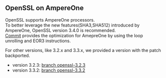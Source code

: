 ## OpenSSL on AmpereOne
OpenSSL supports AmpereOne processors.  
To better leverage the new features(SHA3,SHA512) introduced by AmpereOne, OpenSSL version 3.4.0 is recommended.  
[Commit](https://github.com/openssl/openssl/commit/e7f1afe4f7e799394684ce86bd98f2445031eb7f) provides the optimization for AmepreOne by using the loop unrolling and EOR3 instructions.

For other versions, like 3.2.x and 3.3.x, we provided a version with the patch backported. 
- version 3.2.3: [branch openssl-3.2.3](https://gitlab.com/AmpereComputing/personal/xiaohua.zeng/openssl-ampere/-/tree/openssl-3.2.3)
- version 3.3.2: [branch openssl-3.3.2](https://gitlab.com/AmpereComputing/personal/xiaohua.zeng/openssl-ampere/-/tree/openssl-3.3.2)
